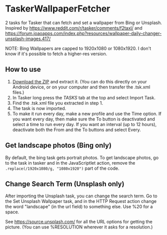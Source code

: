 # TaskerWallpaperFetcher
2 tasks for Tasker that can fetch and set a wallpaper from Bing or Unsplash. Inspired by https://www.reddit.com/r/tasker/comments/f2taxl/ and https://forum.joaoapps.com/index.php?resources/wallpaper-daily-changer-unsplash-images.417/

NOTE: Bing Wallpapers are capped to 1920x1080 or 1080x1920. I don't know if it's possible to fetch a higher-res version.
## How to use
1. [Download the ZIP](https://github.com/ed789d0/TaskerWallpaperFetcher/archive/main.zip) and extract it. (You can do this directly on your Android device, or on your computer and then transfer the .tsk.xml files.)
2. In Tasker long press the *TASKS* tab at the top and select Import Task.
3. Find the .tsk.xml file you extracted in step 1.
4. The task is now imported.
5. To make it run every day, make a new profile and use the Time option. If you want every day, then make sure the To button is deactivated and select a time to run every day. If you want an interval (up to 12 hours), deactivate both the From and the To buttons and select Every.
## Get landscape photos (Bing only)
By default, the bing task gets portrait photos. To get landscape photos, 
go to the task in tasker and in the JavaScriptlet action, remove the `.replace(/1920x1080/g, "1080x1920")` part of the code.
## Change Search Term (Unsplash only)
After importing the Unsplash task, you can change the search term. 
Go to the Set Unsplash Wallpaper task, and in the HTTP Request action change the word "landscape" (in the url field) to something else.
Use %20 for a space.

See https://source.unsplash.com/ for all the URL options for getting the picture. (You can use %RESOLUTION wherever it asks for a resolution.)
